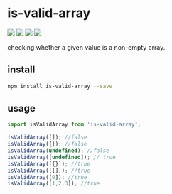 # is-valid-array


[![](https://img.shields.io/npm/v/is-valid-array.svg)](![](https://img.shields.io/npm/v/is-valid-array.svg))
[![](https://codecov.io/gh/lianmin/is-valid-array/branch/main/graph/badge.svg?token=QY7KCCLR6P)](https://codecov.io/gh/lianmin/is-valid-array)
![](https://img.shields.io/bundlephobia/min/is-valid-array/0.1.0.svg)
![](https://img.shields.io/npm/l/is-valid-array.svg)

checking whether a given value is a non-empty array.

## install

```bash
npm install is-valid-array --save
```

## usage

```jsx
import isValidArray from 'is-valid-array';

isValidArray([]); //false
isValidArray({}); //false
isValidArray(undefined); //false
isValidArray([undefined]); // true
isValidArray([{}]); //true
isValidArray([[]]); //true
isValidArray([0]); //true
isValidArray([1,2,3]); //true
```
